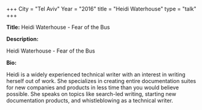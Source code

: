 +++
City = "Tel Aviv"
Year = "2016"
title = "Heidi Waterhouse"
type = "talk"
+++

<div class="span-15  ">
  <div class="span-15  last ">
  <p><strong>Title:</strong>
  Heidi Waterhouse - Fear of the Bus
  </p>

  <p><strong>Description:</strong></p>

  <p>
  Heidi Waterhouse - Fear of the Bus

</p>
    <p><strong>Bio:</strong></p>

  <p>Heidi is a widely experienced technical writer with an interest in writing herself out of work. She specializes in creating entire documentation suites for new companies and products in less time than you would believe possible. She speaks on topics like search-led writing, starting new documentation products, and whistleblowing as a technical writer.</p>

  </div>
</div>
